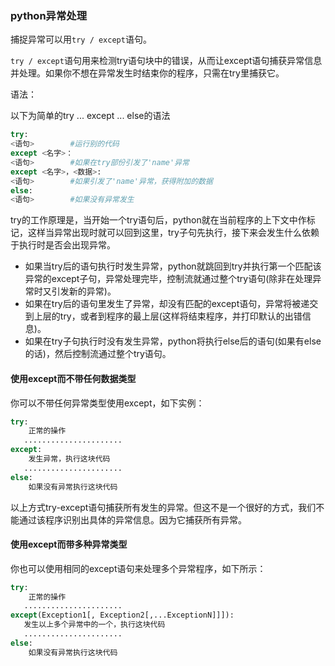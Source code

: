 ### python异常处理

捕捉异常可以用`try / except`语句。

`try / except`语句用来检测try语句块中的错误，从而让except语句捕获异常信息并处理。如果你不想在异常发生时结束你的程序，只需在try里捕获它。

语法：

以下为简单的try ... except ... else的语法

```python
try:
<语句>        #运行别的代码
except <名字>：
<语句>        #如果在try部份引发了'name'异常
except <名字>，<数据>:
<语句>        #如果引发了'name'异常，获得附加的数据
else:
<语句>        #如果没有异常发生
```

try的工作原理是，当开始一个try语句后，python就在当前程序的上下文中作标记，这样当异常出现时就可以回到这里，try子句先执行，接下来会发生什么依赖于执行时是否会出现异常。

- 如果当try后的语句执行时发生异常，python就跳回到try并执行第一个匹配该异常的except子句，异常处理完毕，控制流就通过整个try语句(除非在处理异常时又引发新的异常)。
- 如果在try后的语句里发生了异常，却没有匹配的except语句，异常将被递交到上层的try，或者到程序的最上层(这样将结束程序，并打印默认的出错信息)。
- 如果在try子句执行时没有发生异常，python将执行else后的语句(如果有else的话)，然后控制流通过整个try语句。



#### 使用except而不带任何数据类型

你可以不带任何异常类型使用except，如下实例：

```python
try:
    正常的操作
   ......................
except:
    发生异常，执行这块代码
   ......................
else:
    如果没有异常执行这块代码
```

以上方式try-except语句捕获所有发生的异常。但这不是一个很好的方式，我们不能通过该程序识别出具体的异常信息。因为它捕获所有异常。



#### 使用except而带多种异常类型

你也可以使用相同的except语句来处理多个异常程序，如下所示：

```python
try:
    正常的操作
   ......................
except(Exception1[, Exception2[,...ExceptionN]]]):
   发生以上多个异常中的一个，执行这块代码
   ......................
else:
    如果没有异常执行这块代码
```

